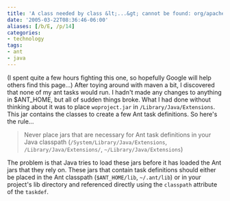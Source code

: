 ```yaml
---
title: 'A class needed by class &lt;...&gt; cannot be found: org/apache/tools/ant/Task'
date: '2005-03-22T08:36:46-06:00'
aliases: [/b/E, /p/14]
categories:
- technology
tags:
- ant
- java
---
```

(I spent quite a few hours fighting this one, so hopefully Google will help others find this page...)  After toying
around with maven a bit, I discovered that none of my ant tasks would run.  I hadn't made any changes to anything in
$ANT_HOME, but all of sudden things broke.  What I had done without thinking about it was to place `woproject.jar` in
`/Library/Java/Extensions`.  This jar contains the classes to create a few Ant task definitions.  So here's the rule...

> Never place jars that are necessary for Ant task definitions in your Java classpath
> (`/System/Library/Java/Extensions`, `/Library/Java/Extensions/`, `~/Library/Java/Extensions`)

The problem is that Java tries to load these jars before it has loaded the Ant jars that they rely on.  These jars that
contain task definitions should either be placed in the Ant classpath (`$ANT_HOME/lib`, `~/.ant/lib`) or in your
project's lib directory and referenced directly using the `classpath` attribute of the `taskdef`.
